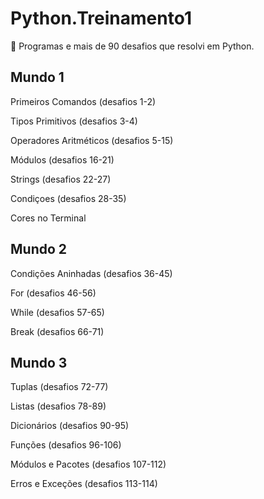 # Python.Treinamento1

🐍 Programas e mais de 90 desafios que resolvi em Python.

## Mundo 1 

Primeiros Comandos (desafios 1-2)

Tipos Primitivos (desafios 3-4)

Operadores Aritméticos (desafios 5-15)

Módulos (desafios 16-21)

Strings (desafios 22-27)

Condiçoes (desafios 28-35)

Cores no Terminal

## Mundo 2 

Condições Aninhadas (desafios 36-45)

For (desafios 46-56)

While (desafios 57-65)

Break (desafios 66-71)

## Mundo 3 

Tuplas (desafios 72-77)

Listas (desafios 78-89)

Dicionários (desafios 90-95)

Funções (desafios 96-106)

Módulos e Pacotes (desafios 107-112)

Erros e Exceções (desafios 113-114)

